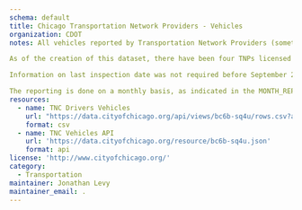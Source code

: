 ```yaml
---
schema: default
title: Chicago Transportation Network Providers - Vehicles
organization: CDOT
notes: All vehicles reported by Transportation Network Providers (sometimes called rideshare companies) to the City of Chicago as part of routine reporting required by ordinance. Inclusion of a vehicle in a monthly report indicates that the vehicle was eligible for trips in Chicago in that month for at least one day, regardless of whether it actually provided any rides. If a vehicle is eligible in multiple months, which is common, it will have records in each of these reporting months.

As of the creation of this dataset, there have been four TNPs licensed to operate in Chicago, although never more than three at any given time and currently three. Vehicles reported by more than one company in the same month are combined and the MULTIPLE_TNPS column is marked as TRUE. However, the matching process is imperfect so not all such vehicles are necessarily identified.

Information on last inspection date was not required before September 2017 so will not be found in older records.

The reporting is done on a monthly basis, as indicated in the MONTH_REPORTED column. However, starting in 2018, the reports are batched and files for all three months in a quarter are delivered to the City of Chicago at the end of each quarter. Due to an issue in this transition, some vehicle records for Q2 2018 (April-June) were reported for the quarter as a whole, rather than for individual months. For purposes of this dataset, those records have been assigned to 2018-06 (June). Therefore, some caution in interpreting this month and the quarter as a whole is advised.
resources:
  - name: TNC Drivers Vehicles
    url: "https://data.cityofchicago.org/api/views/bc6b-sq4u/rows.csv?accessType=DOWNLOAD&bom=true&format=true"
    format: csv
  - name: TNC Vehicles API
    url: 'https://data.cityofchicago.org/resource/bc6b-sq4u.json'
    format: api
license: 'http://www.cityofchicago.org/'
category:
  - Transportation
maintainer: Jonathan Levy
maintainer_email: .
---
```

